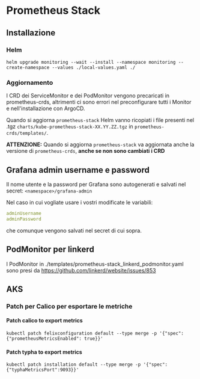 # Prometheus Stack

## Installazione

### Helm

```shell
helm upgrade monitoring --wait --install --namespace monitoring --create-namespace --values ./local-values.yaml ./
```

### Aggiornamento

I CRD dei ServiceMonitor e dei PodMonitor vengono precaricati in prometheus-crds, altrimenti ci sono errori nel preconfigurare tutti i Monitor e nell'installazione con ArgoCD.

Quando si aggiorna `prometheus-stack` Helm vanno ricopiati i file presenti nel .tgz `charts/kube-prometheus-stack-XX.YY.ZZ.tgz` in `prometheus-crds/templates/`.

**ATTENZIONE:** Quando si aggiorna `prometheus-stack` va aggiornata anche la versione di `prometheus-crds`, **anche se non sono cambiati i CRD**

## Grafana admin username e password

Il nome utente e la password per Grafana sono autogenerati e salvati nel secret:
`<namespace>/grafana-admin`

Nel caso in cui vogliate usare i vostri modificate le variabili:

```yaml
adminUsername
adminPassword
```

che comunque vengono salvati nel secret di cui sopra.

## PodMonitor per linkerd

I PodMonitor in ./templates/prometheus-stack_linkerd_podmonitor.yaml sono presi da <https://github.com/linkerd/website/issues/853>

## AKS

### Patch per Calico per esportare le metriche

#### Patch calico to export metrics

```shell
kubectl patch felixconfiguration default --type merge -p '{"spec":{"prometheusMetricsEnabled": true}}'
```

#### Patch typha to export metrics

```shell
kubectl patch installation default --type merge -p '{"spec": {"typhaMetricsPort":9093}}'
```
